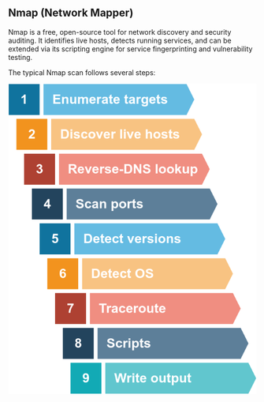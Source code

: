 
## Nmap (Network Mapper)

Nmap  is a free, open-source tool for network discovery and security auditing. It identifies live hosts, detects running services, and can be extended via its scripting engine for service fingerprinting and vulnerability testing. 

The typical Nmap scan follows several steps:

![nmap steps](./screenshots/nmap%20scan%20steps.png)